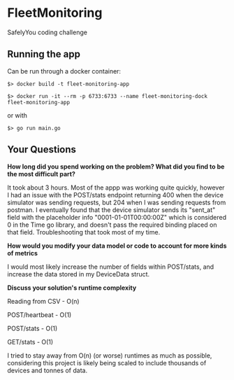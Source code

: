 # FleetMonitoring
SafelyYou coding challenge


## Running the app
Can be run through a docker container:
 
`$> docker build -t fleet-monitoring-app`

`$> docker run -it --rm -p 6733:6733 --name fleet-monitoring-dock fleet-monitoring-app`


or with

`$> go run main.go`


## Your Questions

**How long did you spend working on the problem? What did you find to be the most difficult part?**

It took about 3 hours. Most of the appp was working quite quickly, however I had an issue with the POST/stats endpoint returning 400 when the device simulator was sending requests, but 204 when I was sending requests from postman. I eventually found that the device simulator sends its "sent_at" field with the placeholder info "0001-01-01T00:00:00Z" which is considered 0 in the Time go library, and doesn't pass the required binding placed on that field. Troubleshooting that took most of my time.


**How would you modify your data model or code to account for more kinds of metrics**

I would most likely increase the number of fields within POST/stats, and increase the data stored in my DeviceData struct. 


**Discuss your solution's runtime complexity**

Reading from CSV - O(n)

POST/heartbeat - O(1)

POST/stats - O(1)

GET/stats - O(1)

I tried to stay away from O(n) (or worse) runtimes as much as possible, considering this project is likely being scaled to include thousands of devices and tonnes of data. 
